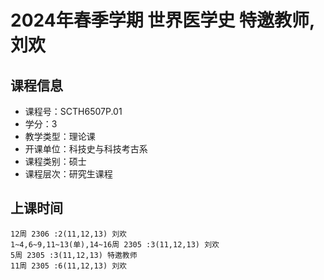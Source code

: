 # 2024年春季学期 世界医学史 特邀教师, 刘欢






## 课程信息

- 课程号：SCTH6507P.01
- 学分：3
- 教学类型：理论课
- 开课单位：科技史与科技考古系
- 课程类别：硕士
- 课程层次：研究生课程

## 上课时间

```
12周 2306 :2(11,12,13) 刘欢
1~4,6~9,11~13(单),14~16周 2305 :3(11,12,13) 刘欢
5周 2305 :3(11,12,13) 特邀教师
11周 2305 :6(11,12,13) 刘欢
```

